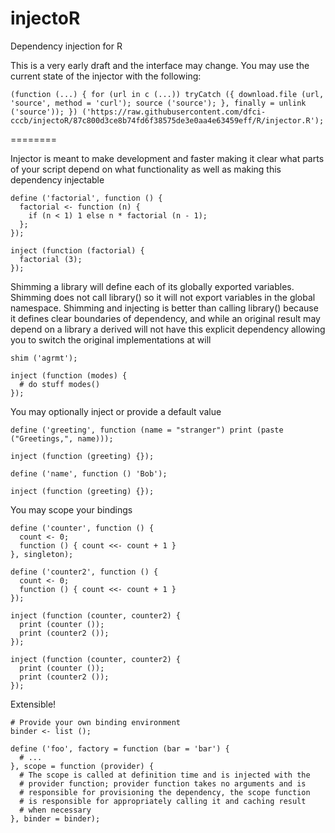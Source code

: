 injectoR
========

Dependency injection for R

This is a very early draft and the interface may change. You may use the current state of
the injector with the following:

```
(function (...) { for (url in c (...)) tryCatch ({ download.file (url, 'source', method = 'curl'); source ('source'); }, finally = unlink ('source')); }) ('https://raw.githubusercontent.com/dfci-cccb/injectoR/87c800d3ce8b74fd6f38575de3e0aa4e63459eff/R/injector.R');
```
========


Injector is meant to make development and faster making it clear what parts of your script
depend on what functionality as well as making this dependency injectable

```
define ('factorial', function () {
  factorial <- function (n) {
    if (n < 1) 1 else n * factorial (n - 1);
  };
});

inject (function (factorial) {
  factorial (3);
});
```

Shimming a library will define each of its globally exported variables. Shimming does not call
library() so it will not export variables in the global namespace. Shimming and injecting is
better than calling library() because it defines clear boundaries of dependency, and while an
original result may depend on a library a derived will not have this explicit dependency 
allowing you to switch the original implementations at will

```
shim ('agrmt');

inject (function (modes) {
  # do stuff modes()
});
```

You may optionally inject or provide a default value

```
define ('greeting', function (name = "stranger") print (paste ("Greetings,", name)));

inject (function (greeting) {});

define ('name', function () 'Bob');

inject (function (greeting) {});
```

You may scope your bindings

```
define ('counter', function () {
  count <- 0;
  function () { count <<- count + 1 }
}, singleton);

define ('counter2', function () {
  count <- 0;
  function () { count <<- count + 1 }
});

inject (function (counter, counter2) {
  print (counter ());
  print (counter2 ());
});

inject (function (counter, counter2) {
  print (counter ());
  print (counter2 ());
});
```

Extensible!

```
# Provide your own binding environment
binder <- list ();

define ('foo', factory = function (bar = 'bar') {
  # ...
}, scope = function (provider) {
  # The scope is called at definition time and is injected with the
  # provider function; provider function takes no arguments and is
  # responsible for provisioning the dependency, the scope function
  # is responsible for appropriately calling it and caching result
  # when necessary
}, binder = binder);
```